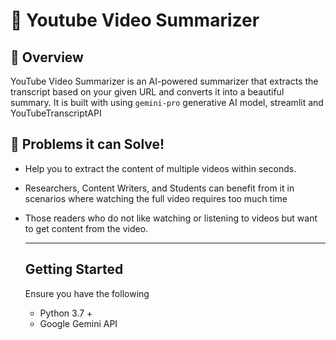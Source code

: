 # 📝 Youtube Video Summarizer

## 👀 Overview
YouTube Video Summarizer is an AI-powered summarizer that extracts the transcript based on your given URL and converts it into a beautiful summary. It is built with using `gemini-pro` generative AI model, streamlit and YouTubeTranscriptAPI

## 🤔 Problems it can Solve!
- Help you to extract the content of multiple videos within seconds.
- Researchers, Content Writers, and Students can benefit from it in scenarios where watching the full video requires too much time
- Those readers who do not like watching or listening to videos but want to get content from the video.

  ---

  ## Getting Started
  Ensure you have the following
  - Python 3.7 +
  - Google Gemini API
